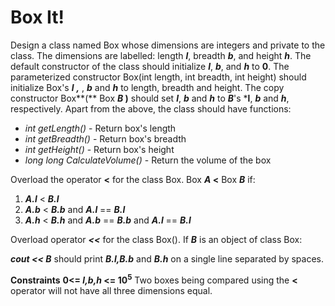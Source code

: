 # Box It!

Design a class named Box whose dimensions are integers and private to the class. The dimensions are
labelled: length ***l***, breadth ***b***, and height ***h***.
The default constructor of the class should initialize ***l***, ***b***, and ***h*** to **0**.
The parameterized constructor Box(int length, int breadth, int height) should initialize Box's  ***l*** ***,*** , ***b***  and ***h*** to
length, breadth and height.
The copy constructor Box**(** Box ***B* )** should set ***l***, ***b*** and ***h***  to ***B***'s ***l**, ***b*** and ***h***, respectively.
Apart from the above, the class should have functions:
- _int getLength()_ - Return box's length
- _int getBreadth()_ - Return box's breadth
- _int getHeight()_ - Return box's height
- _long long CalculateVolume()_ - Return the volume of the box

Overload the operator **<** for the class Box. Box ***A* <** Box ***B*** if:

1. ***A.l*** < ***B.l***
2. ***A.b*** < ***B.b*** and ***A.l*** == ***B.l***
3. ***A.h*** < ***B.h*** and  ***A.b*** == ***B.b*** and ***A.l*** == ***B.l***

Overload operator ***<<***  for the class Box().
If ***B*** is an object of class Box:

***cout << B*** should print ***B.l,B.b*** and ***B.h*** on a single line separated by spaces.

**Constraints**
**0<= *l,b,h* <= 10<sup>5</sup>**
Two boxes being compared using the **<** operator will not have all three dimensions equal.


